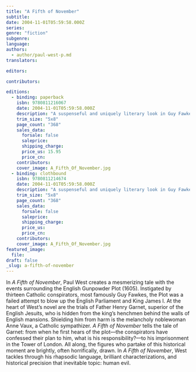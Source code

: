 ```yaml
---
title: "A Fifth of November"
subtitle:
date: 2004-11-01T05:59:58.000Z
series:
genre: "fiction"
subgenre:
language:
authors:
  - author/paul-west-p.md
translators:

editors:

contributors:

editions:
  - binding: paperback
    isbn: 9780811216067
    date: 2004-11-01T05:59:58.000Z
    description: "A suspenseful and uniquely literary look in Guy Fawkes and the English Gunpowder Plot of 1605, by one of America's most celebrated writers. "
    trim_size: "5x8"
    page_count: "368"
    sales_data:
      forsale: false
      saleprice:
      shipping_charge:
      price_us: 15.95
      price_cn:
    contributors:
    cover_image: A_Fifth_Of_November.jpg
  - binding: clothbound
    isbn: 9780811214674
    date: 2004-11-01T05:59:58.000Z
    description: "A suspenseful and uniquely literary look in Guy Fawkes and the English Gunpowder Plot of 1605, by one of America's most celebrated writers. "
    trim_size: "5x8"
    page_count: "368"
    sales_data:
      forsale: false
      saleprice:
      shipping_charge:
      price_us:
      price_cn:
    contributors:
    cover_image: A_Fifth_Of_November.jpg
featured_image:
  file:
draft: false
_slug: a-fifth-of-november
---
```


In _A Fifth of November_, Paul West creates a mesmerizing tale with the events surrounding the English Gunpowder Plot (1605). Instigated by thirteen Catholic conspirators, most famously Guy Fawkes, the Plot was a failed attempt to blow up the English Parliament and King James I. At the heart of West’s novel are the trials of Father Henry Garnet, superior of the English Jesuits, who is hidden from the king’s henchmen behind the walls of English mansions. Shielding him from harm is the melancholy noblewoman Anne Vaux, a Catholic sympathizer. _A Fifth of November_ tells the tale of Garnet: from when he first hears of the plot––the conspirators have confessed their plan to him, what is his responsibility?––to his imprisonment in the Tower of London. All along, the figures who partake of this historical moment are brightly, often horrifically, drawn. In _A Fifth of November_, West tackles through his rhapsodic language, brilliant characterizations, and historical precision that inevitable topic: human evil.

